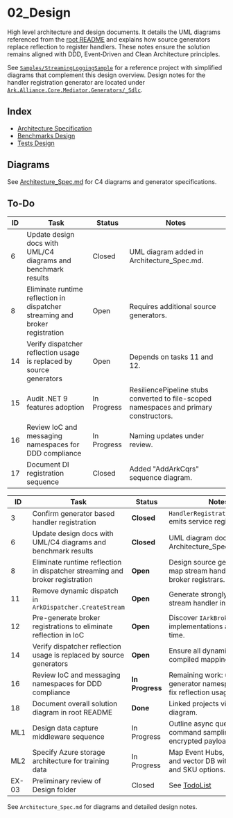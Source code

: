 # 02_Design

High level architecture and design documents. It details the UML diagrams referenced from the [root README](../README.md) and explains how source generators replace reflection to register handlers.
These notes ensure the solution remains aligned with DDD, Event‑Driven and Clean Architecture principles.

See [`Samples/StreamingLoggingSample`](../Samples/StreamingLoggingSample) for a reference project with simplified diagrams that complement this design overview.
Design notes for the handler registration generator are located under
[`Ark.Alliance.Core.Mediator.Generators/_Sdlc`](../../Ark.Alliance.Core.Mediator/Ark.Alliance.Core.Mediator.Generators/_Sdlc).

## Index
- [Architecture Specification](Architecture_Spec.md)
- [Benchmarks Design](Ark_Alliance_Core_Mediator_Benchmarks_Design.md)
- [Tests Design](Ark_Alliance_Core_Mediator_Tests_Design.md)


## Diagrams
See [Architecture_Spec.md](Architecture_Spec.md) for C4 diagrams and generator specifications.

## To-Do
| ID | Task | Status | Notes |
|----|------|--------|-------|
| 6 | Update design docs with UML/C4 diagrams and benchmark results | Closed | UML diagram added in Architecture_Spec.md. |
| 8 | Eliminate runtime reflection in dispatcher streaming and broker registration | Open | Requires additional source generators. |
| 14 | Verify dispatcher reflection usage is replaced by source generators | Open | Depends on tasks 11 and 12. |
| 15 | Audit .NET 9 features adoption | In Progress | ResiliencePipeline stubs converted to file-scoped namespaces and primary constructors. |
| 16 | Review IoC and messaging namespaces for DDD compliance | In Progress | Naming updates under review. |
| 17 | Document DI registration sequence | Closed | Added "AddArkCqrs" sequence diagram. |



| ID | Task | Status | Notes |
|----|------|--------|-------|
| 3 | Confirm generator based handler registration | **Closed** | `HandlerRegistrationGenerator` emits service registrations. |
| 6 | Update design docs with UML/C4 diagrams and benchmark results | **Closed** | UML diagram documented in Architecture_Spec.md. |
| 8 | Eliminate runtime reflection in dispatcher streaming and broker registration | **Open** | Design source generators to map stream handlers and broker registrars. |
| 11 | Remove dynamic dispatch in `ArkDispatcher.CreateStream` | **Open** | Generate strongly typed stream handler invocations. |
| 12 | Pre-generate broker registrations to eliminate reflection in IoC | **Open** | Discover `IArkBrokerRegistrar` implementations at compile time. |
| 14 | Verify dispatcher reflection usage is replaced by source generators | **Open** | Ensure all dynamic calls are compiled mappings. |
| 16 | Review IoC and messaging namespaces for DDD compliance | **In Progress** | Remaining work: update generator namespaces and fix reflection usage. |
| 18 | Document overall solution diagram in root README | **Done** | Linked projects via Mermaid diagram. |
| ML1 | Design data capture middleware sequence | In Progress | Outline async queueing, per-command sampling and encrypted payloads. |
| ML2 | Specify Azure storage architecture for training data | In Progress | Map Event Hubs, Data Lake and vector DB with network and SKU options. |
| EX-03 | Preliminary review of Design folder | Closed | See [TodoList](../TodoList.md) |

See `Architecture_Spec.md` for diagrams and detailed design notes.

